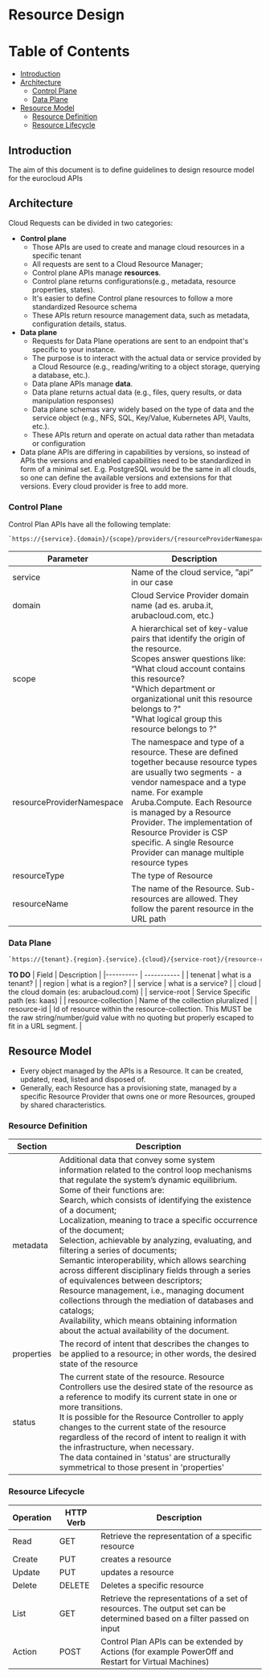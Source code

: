 # **Resource Design**

# Table of Contents
- [Introduction](#introduction)
- [Architecture](#resource-model)
  - [Control Plane](#architecture)
  - [Data Plane](#resource-model)
- [Resource Model](#resource-model)
  - [Resource Definition](#resource-definition)
  - [Resource Lifecycle](#resource-lifecycle)

## **Introduction**
The aim of this document is to define guidelines to design resource model for the eurocloud APIs

## **Architecture**

Cloud Requests can be divided in two categories:
  - **Control plane** 
    - Those APIs are used to create and manage cloud resources in a specific tenant
    - All requests are sent to a Cloud Resource Manager;
    - Control plane APIs manage **resources**.
    - Control plane returns configurations(e.g., metadata, resource properties, states).
    - It's easier to define Control plane resources to follow a more standardized Resource schema
    - These APIs return resource management data, such as metadata, configuration details, status.
  - **Data plane**
    - Requests for Data Plane operations are sent to an endpoint that's specific to your instance.
    - The purpose is to interact with the actual data or service provided by a Cloud Resource (e.g., reading/writing to a object storage, querying a database, etc.).
    - Data plane APIs manage **data**.
    - Data plane returns actual data (e.g., files, query results, or data manipulation responses)
    - Data plane schemas vary widely based on the type of data and the service object (e.g., NFS, SQL, Key/Value, Kubernetes API, Vaults, etc.).
    - These APIs return and operate on actual data rather than metadata or configuration
- Data plane APIs are differing in capabilities by versions, so instead of APIs the versions and enabled capabilities need to be standardized in form of a minimal set. E.g. PostgreSQL would be the same in all clouds, so one can define the available versions and extensions for that versions. Every cloud provider is free to add more.
### **Control Plane**

Control Plan APIs have all the following template:

```bash
`https://{service}.{domain}/{scope}/providers/{resourceProviderNamespace}/{resourceType}[/{resourceName}][/{action}]?api-version={api-version}[&{queryStringParameters}]`
```


| Parameter | Description |
|---------- | ----------- |
| service   | Name of the cloud service, ”api” in our case |
| domain    | Cloud Service Provider domain name (ad es. aruba.it, arubacloud.com, etc.) |
| scope    | A hierarchical set of key-value pairs that identify the origin of the resource. <br/> Scopes answer questions like: “What cloud account contains this resource?<br/>"Which department or organizational unit this resource belongs to ?"<br/>"What logical group this resource belongs to ?"<br/>|
| resourceProviderNamespace    | The namespace and type of a resource. These are defined together because resource types are usually two segments - a vendor namespace and a type name. For example Aruba.Compute. Each Resource is managed by a Resource Provider. The implementation of Resource Provider is CSP specific. A single Resource Provider can manage multiple resource types|
| resourceType    | The type of Resource|
| resourceName    | The name of the Resource. Sub-resources are allowed. They follow the parent resource in the URL path|

### **Data Plane**

```bash
`https://{tenant}.{region}.{service}.{cloud}/{service-root}/{resource-collection}/{resource-id}`
```

****TO DO****
| Field | Description |
|---------- | ----------- |
| tenenat | what is a tenant?  |
| region  | what is a region?   |
| service | what is a service? |
| cloud   | the cloud domain (es: arubacloud.com) |
| service-root   | Service Specific path (es: kaas) |
| resource-collection   | Name of the collection pluralized |
| resource-id   | Id of resource within the resource-collection. This MUST be the raw string/number/guid value with no quoting but properly escaped to fit in a URL segment. |

## **Resource Model**

- Every object managed by the APIs is a Resource. It can be created, updated, read, listed and disposed of.
- Generally, each Resource has a provisioning state, managed by a specific Resource Provider that owns one or more Resources, grouped by shared characteristics.


### **Resource Definition**

| Section | Description |
|-------------|---------|
|metadata|Additional data that convey some system information related to the control loop mechanisms that regulate the system’s dynamic equilibrium.<br/> Some of their functions are:<br/> Search, which consists of identifying the existence of a document;<br/>Localization, meaning to trace a specific occurrence of the document;<br/>Selection, achievable by analyzing, evaluating, and filtering a series of documents;<br/> Semantic interoperability, which allows searching across different disciplinary fields through a series of equivalences between descriptors;<br/>Resource management, i.e., managing document collections through the mediation of databases and catalogs;<br/>Availability, which means obtaining information about the actual availability of the document.<br/>|
|properties|The record of intent that describes the changes to be applied to a resource; in other words, the desired state of the resource|
|status|The current state of the resource. Resource Controllers use the desired state of the resource as a reference to modify its current state in one or more transitions.<br/>It is possible for the Resource Controller to apply changes to the current state of the resource regardless of the record of intent to realign it with the infrastructure, when necessary.<br/>The data contained in 'status' are structurally symmetrical to those present in 'properties'|

### **Resource Lifecycle**

| Operation | HTTP Verb | Description |
|-------------|---------|-------------|
| Read   |  GET   |Retrieve the representation of a specific resource|
| Create |  PUT   |creates a resource|
| Update |  PUT |updates a resource|
| Delete |  DELETE|Deletes a specific resource|
| List   |  GET   |Retrieve the representations of a set of resources. The output set can be determined based on a filter passed on input|
| Action |  POST  |Control Plan APIs can be extended by Actions (for example PowerOff and Restart for Virtual Machines)|
